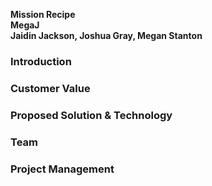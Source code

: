 **Mission Recipe**  
**MegaJ**  
**Jaidin Jackson, Joshua Gray, Megan Stanton**  


### Introduction


### Customer Value

### Proposed Solution & Technology

### Team

### Project Management
